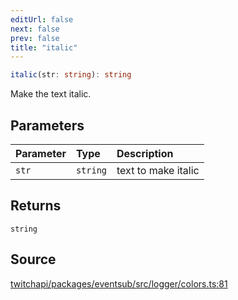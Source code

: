 ```yaml
---
editUrl: false
next: false
prev: false
title: "italic"
---
```


```ts
italic(str: string): string
```

Make the text italic.

## Parameters

| Parameter | Type | Description |
| :------ | :------ | :------ |
| `str` | `string` | text to make italic |

## Returns

`string`

## Source

[twitchapi/packages/eventsub/src/logger/colors.ts:81](https://github.com/pablornc/twitchapi//blob/f8a75ccd701e54db4c91e2b0128974da23f25d14/packages/eventsub/src/logger/colors.ts#L81)

